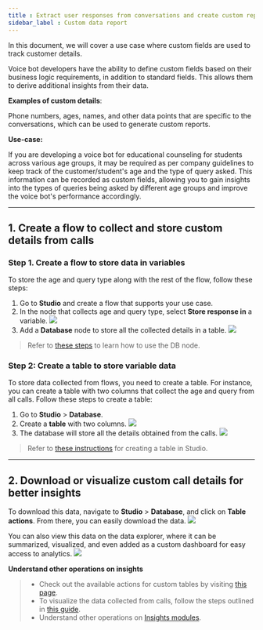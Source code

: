 ```yaml
---
title : Extract user responses from conversations and create custom reports
sidebar_label : Custom data report
---
```


In this document, we will cover a use case where custom fields are used to track customer details.

Voice bot developers have the ability to define custom fields based on their business logic requirements, in addition to standard fields. This allows them to derive additional insights from their data.

**Examples of custom details**: 

Phone numbers, ages, names, and other data points that are specific to the conversations, which can be used to generate custom reports.

**Use-case:**

If you are developing a voice bot for educational counseling for students across various age groups, it may be required as per company guidelines to keep track of the customer/student's age and the type of query asked. This information can be recorded as custom fields, allowing you to gain insights into the types of queries being asked by different age groups and improve the voice bot's performance accordingly.




-----

## 1. Create a flow to collect and store custom details from calls


### Step 1. Create a flow to store data in variables 

To store the age and query type along with the rest of the flow, follow these steps:

1. Go to **Studio** and create a flow that supports your use case.
2. In the node that collects age and query type, select **Store response in** a variable.
    ![](https://i.imgur.com/qyw4l5R.png)
3. Add a **Database** node to store all the collected details in a table.
    ![](https://i.imgur.com/oUYYcPT.png)    
> Refer to [these steps](https://docs.yellow.ai/docs/platform_concepts/studio/build/nodes/action-nodes#23-database)  to learn how to use the DB node.


### Step 2: Create a table to store variable data

To store data collected from flows, you need to create a table. For instance, you can create a table with two columns that collect the age and query from all calls. Follow these steps to create a table:

1. Go to **Studio** > **Database**.
2. Create a **table** with two columns.
     ![](https://i.imgur.com/4lXUJo5.png)
3. The database will store all the details obtained from the calls.
    ![](https://i.imgur.com/icLbN3u.png)

> Refer to [these instructions](https://docs.yellow.ai/docs/platform_concepts/studio/database#-1-create-table) for creating a table in Studio.

------

## 2. Download or visualize custom call details for better insights

To download this data, navigate to **Studio** > **Database**, and click on **Table actions**. From there, you can easily download the data.
![](https://i.imgur.com/ZCrHFs2.png)


You can also view this data on the data explorer, where it can be summarized, visualized, and even added as a custom dashboard for easy access to analytics.
![](https://i.imgur.com/Xyig1o0.png)


**Understand other operations on insights**

> - Check out the available actions for custom tables by visiting [this page](https://docs.yellow.ai/docs/platform_concepts/growth/data-explorer#-3-create-custom-tables).    
> - To visualize the data collected from calls, follow the steps outlined in [this guide](https://docs.yellow.ai/docs/cookbooks/voice-as-channel/reporting/advance/cdr#1-visualize-call-detail-report).
> - Understand other operations on [Insights modules](https://docs.yellow.ai/docs/platform_concepts/growth/introductiontoinsights). 

